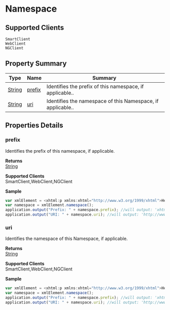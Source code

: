 #  Namespace

## **Supported Clients**

    SmartClient
    WebClient
    NGClient

## Property Summary

| Type                                                  | Name                    | Summary                                                                                                           |
| ----------------------------------------------------- | ----------------------- | ----------------------------------------------------------------------------------------------------------------- |
| [String](./String.md) | [prefix](Namespace.md#prefix)                   | Identifies the prefix of this namespace, if applicable..                                    |
| [String](./String.md) | [uri](Namespace.md#uri)                   | Identifies the namespace of this Namespace, if applicable..                                    |

## Properties Details

### prefix

Identifies the prefix of this namespace, if applicable.

**Returns**\
[String](./String.md) 

**Supported Clients**\
SmartClient,WebClient,NGClient

**Sample**

```javascript
var xmlElement = <xhtml:p xmlns:xhtml="http://www.w3.org/1999/xhtml">Hello World!</xhtml:p>;
var namespace = xmlElement.namespace();
application.output("Prefix: " + namespace.prefix); //will output: 'xhtml'
application.output("URI: " + namespace.uri); //will output: 'http://www.w3.org/1999/xhtml'
```
### uri

Identifies the namespace of this Namespace, if applicable.

**Returns**\
[String](./String.md) 

**Supported Clients**\
SmartClient,WebClient,NGClient

**Sample**

```javascript
var xmlElement = <xhtml:p xmlns:xhtml="http://www.w3.org/1999/xhtml">Hello World!</xhtml:p>;
var namespace = xmlElement.namespace();
application.output("Prefix: " + namespace.prefix); //will output: 'xhtml'
application.output("URI: " + namespace.uri); //will output: 'http://www.w3.org/1999/xhtml'
```

